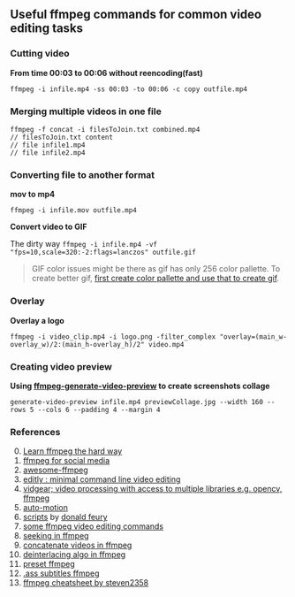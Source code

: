 ## Useful ffmpeg commands for common video editing tasks

### Cutting video

**From time 00:03 to 00:06 without reencoding(fast)**

`ffmpeg -i infile.mp4 -ss 00:03 -to 00:06 -c copy outfile.mp4`


### Merging multiple videos in one file

```
ffmpeg -f concat -i filesToJoin.txt combined.mp4
// filesToJoin.txt content
// file infile1.mp4
// file infile2.mp4

```


### Converting file to another format

**mov to mp4**

`ffmpeg -i infile.mov outfile.mp4`


**Convert video to GIF**

The dirty way 
`ffmpeg -i infile.mp4 -vf "fps=10,scale=320:-2:flags=lanczos" outfile.gif`

> GIF color issues might be there as gif has only 256 color pallette. To create better gif, [first create color pallette and use that to create gif](https://medium.com/abraia/basic-video-editing-for-social-media-with-ffmpeg-commands-1e873801659).


### Overlay

**Overlay a logo**

`ffmpeg -i video_clip.mp4 -i logo.png -filter_complex "overlay=(main_w-overlay_w)/2:(main_h-overlay_h)/2" video.mp4`


### Creating video preview

**Using [ffmpeg-generate-video-preview](https://github.com/transitive-bullshit/ffmpeg-generate-video-preview) to create screenshots collage**

`generate-video-preview infile.mp4 previewCollage.jpg --width 160 --rows 5 --cols 6 --padding 4 --margin 4`


### References

0. [Learn ffmpeg the hard way](https://github.com/leandromoreira/ffmpeg-libav-tutorial)
1. [ffmpeg for social media](https://medium.com/abraia/basic-video-editing-for-social-media-with-ffmpeg-commands-1e873801659)
2. [awesome-ffmpeg](https://github.com/transitive-bullshit/awesome-ffmpeg)
3. [editly : minimal command line video editing](https://github.com/mifi/editly) 
4. [vidgear; video processing with access to multiple libraries e.g. opencv, ffmpeg](https://github.com/abhiTronix/vidgear)
5. [auto-motion](https://github.com/teamxenox/auto-motion)
6. [scripts](https://gitlab.com/dak425/scripts) by [donald feury](https://medium.com/@highlordazurai425/how-i-completely-automated-my-youtube-editing-5748c0e08b9d)
7. [some ffmpeg video editing commands](https://viveksb007.github.io/2017/12/ffmpeg-automate-filtering-and-editing-videos)
8. [seeking in ffmpeg](http://trac.ffmpeg.org/wiki/Seeking)
9. [concatenate videos in ffmpeg](https://trac.ffmpeg.org/wiki/Concatenate)
10. [deinterlacing algo in ffmpeg](https://ffmpeg.org/ffmpeg-filters.html#yadif-1)
11. [preset ffmpeg](http://ffmpeg.org/ffmpeg.html#Preset-files)
12. [.ass subtitles ffmpeg](http://ffmpeg.org/ffmpeg.html#ass)
13. [ffmpeg cheatsheet by steven2358](https://gist.github.com/steven2358/ba153c642fe2bb1e47485962df07c730)
